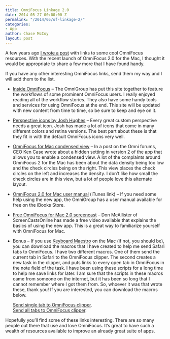 ```yaml
---
title: OmniFocus Linkage 2.0
date: 2014-05-27 00:00:00 Z
permalink: "/2014/05/of-linkage-2/"
categories:
- App
author: Chase McCoy
layout: post
---
```


A few years ago [I wrote a post][1] with links to some cool OmniFocus resources. With the recent launch of OmniFocus 2.0 for the Mac, I thought it would be appropriate to share a few more that I have found handy.

If you have any other interesting OmniFocus links, send them my way and I will add them to the list.

  * [Inside OmniFocus][2] – The OmniGroup has put this site together to feature the workflows of some prominent OmniFocus users. I really enjoyed reading all of the workflow stories. They also have some handy tools and services for using OmniFocus at the end. This site will be updated with new content from time to time, so be sure to keep and eye on it.</p> 
  * [Perspective icons by Josh Hughes][3] – Every great custom perspective needs a great icon. Josh has made a lot of icons that come in many different colors and retina versions. The best part about these is that they fit in with the default OmniFocus icons very well.</p> 
  * [OmniFocus for Mac condensed view][4] – In a post on the Omni forums, CEO Ken Case wrote about a hidden setting in version 2 of the app that allows you to enable a condensed view. A lot of the complaints around OmniFocus 2 for the Mac has been about the data density being too low and the check circles being on the right. This view places the check circles on the left and increases the density. I don’t like how small the check circles are in this view, but a lot of people love this alternate layout.

  * [OmniFocus 2.0 for Mac user manual][5] (iTunes link) – If you need some help using the new app, the OmniGroup has a user manual available for free on the iBooks Store.

  * [Free OmniFocus for Mac 2.0 screencast][6] – Don McAllister of ScreenCastsOnline has made a free video available that explains the basics of using the new app. This is a great way to familiarize yourself with OmniFocus for Mac.

  * Bonus – If you use [Keyboard Maestro][7] on the Mac (if not, you should be), you can download the macros that I have created to help me send Safari tabs to OmniFocus. I have two different macros. One of them send the current tab in Safari to the OmniFocus clipper. The second creates a new task in the clipper, and puts links to every open tab in OmniFocus in the note field of the task. I have been using these scripts for a long time to help me save links for later. I am sure that the scripts in these macros came from someone on the internet, but it has been so long that I cannot remember where I got them from. So, whoever it was that wrote these, thank you! If you are interested, you can download the macros below.
    
    [Send single tab to OmniFocus clipper][8].  
    [Send all tabs to OmniFocus clipper][9].

Hopefully you’ll find some of these links interesting. There are so many people out there that use and love OmniFocus. It’s great to have such a wealth of resources available to improve an already great suite of apps.

 [1]: http://chasemccoy.net/2012/10/omnifocus-linkage/
 [2]: http://inside.omnifocus.com/
 [3]: https://github.com/deaghean/omnifocus-perspective-icons
 [4]: https://discourse.omnigroup.com/t/alternate-layout-which-displays-everything-on-one-line-with-status-circles-on-the-left/1697
 [5]: https://itunes.apple.com/us/book/omnifocus-2-for-mac-user-manual/id879128062?mt=11
 [6]: https://www.youtube.com/watch?v=Eky69OdwkJE&feature=youtu.be
 [7]: http://www.keyboardmaestro.com/
 [8]: http://d.pr/f/raMg
 [9]: http://d.pr/f/G8Me